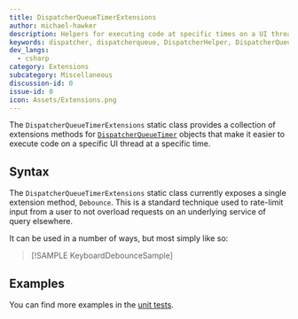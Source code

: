 ```yaml
---
title: DispatcherQueueTimerExtensions
author: michael-hawker
description: Helpers for executing code at specific times on a UI thread through a DispatcherQueue instance with a DispatcherQueueTimer.
keywords: dispatcher, dispatcherqueue, DispatcherHelper, DispatcherQueueExtensions, DispatcherQueueTimer, DispatcherQueueTimerExtensions
dev_langs:
  - csharp
category: Extensions
subcategory: Miscellaneous
discussion-id: 0
issue-id: 0
icon: Assets/Extensions.png
---
```


The `DispatcherQueueTimerExtensions` static class provides a collection of extensions methods for [`DispatcherQueueTimer`](https://learn.microsoft.com/windows/windows-app-sdk/api/winrt/microsoft.ui.dispatching.dispatcherqueue) objects that make it easier to execute code on a specific UI thread at a specific time.

## Syntax

The `DispatcherQueueTimerExtensions` static class currently exposes a single extension method, `Debounce`. This is a standard technique used to rate-limit input from a user to not overload requests on an underlying service of query elsewhere.

It can be used in a number of ways, but most simply like so:

> [!SAMPLE KeyboardDebounceSample]

## Examples

You can find more examples in the [unit tests](https://github.com/CommunityToolkit/Windows/blob/rel/8.1.240916/components/Extensions/tests/DispatcherQueueTimerExtensionTests.cs).
